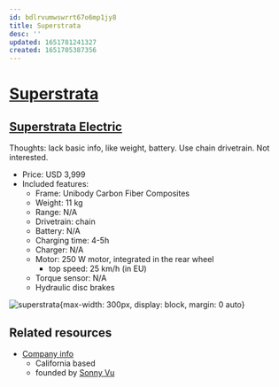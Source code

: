 ```yaml
---
id: bdlrvumwswrrt67o6mp1jy8
title: Superstrata
desc: ''
updated: 1651781241327
created: 1651705387356
---
```

# [Superstrata](https://superstrata.bike/)

## [Superstrata Electric](https://superstrata.bike/product/superstrata-e)

Thoughts: lack basic info, like weight, battery. Use chain drivetrain. Not interested.

- Price: USD 3,999
- Included features:
    - Frame: Unibody Carbon Fiber Composites
    - Weight: 11 kg
    - Range: N/A
    - Drivetrain: chain
    - Battery: N/A
    - Charging time: 4-5h
    - Charger: N/A
    - Motor: 250 W motor, integrated in the rear wheel
        - top speed: 25 km/h (in EU)
    - Torque sensor: N/A
    - Hydraulic disc brakes

![superstrata](https://th.bing.com/th/id/OIP.aDDB84WNF0Y6ZvpRYvl_5QHaEH?w=333&h=185&c=7&r=0&o=5&dpr=1.25&pid=1.7){max-width: 300px, display: block, margin: 0 auto}

## Related resources

- [Company info](https://superstrata.bike/about-us)
    - California based
    - founded by [Sonny Vu](https://twitter.com/sonnyvu)